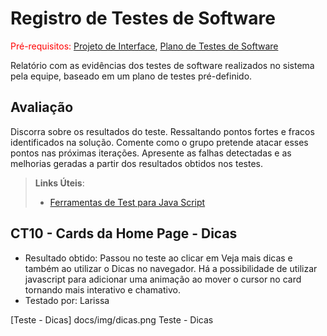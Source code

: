 # Registro de Testes de Software

<span style="color:red">Pré-requisitos: <a href="3-Projeto de Interface.md"> Projeto de Interface</a></span>, <a href="8-Plano de Testes de Software.md"> Plano de Testes de Software</a>

Relatório com as evidências dos testes de software realizados no sistema pela equipe, baseado em um plano de testes pré-definido.

## Avaliação

Discorra sobre os resultados do teste. Ressaltando pontos fortes e fracos identificados na solução. Comente como o grupo pretende atacar esses pontos nas próximas iterações. Apresente as falhas detectadas e as melhorias geradas a partir dos resultados obtidos nos testes.

> **Links Úteis**:
> - [Ferramentas de Test para Java Script](https://geekflare.com/javascript-unit-testing/)

##	CT10 - Cards da Home Page - Dicas

- Resultado obtido: Passou no teste ao clicar em Veja mais dicas e também ao utilizar o Dicas no navegador. Há a possibilidade de utilizar javascript para adicionar uma animação ao mover o cursor no card tornando mais interativo e chamativo. 
- Testado por: Larissa

[Teste - Dicas] docs/img/dicas.png Teste - Dicas

